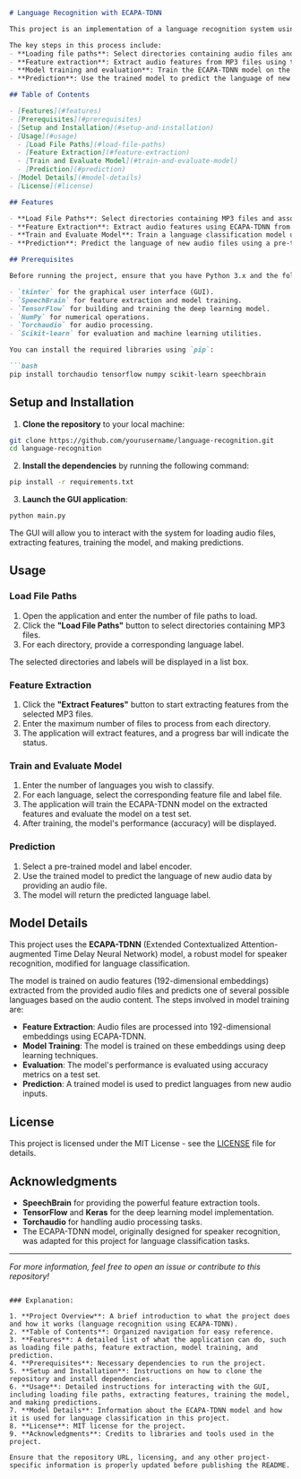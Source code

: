 
```markdown
# Language Recognition with ECAPA-TDNN

This project is an implementation of a language recognition system using the ECAPA-TDNN model, typically used for speaker recognition, modified for language classification. The project includes a GUI-based application that allows users to load audio files, extract features, train a language recognition model, and make predictions.

The key steps in this process include:
- **Loading file paths**: Select directories containing audio files and associate them with language labels.
- **Feature extraction**: Extract audio features from MP3 files using the SpeechBrain library.
- **Model training and evaluation**: Train the ECAPA-TDNN model on the extracted features and evaluate its accuracy.
- **Prediction**: Use the trained model to predict the language of new audio files.

## Table of Contents

- [Features](#features)
- [Prerequisites](#prerequisites)
- [Setup and Installation](#setup-and-installation)
- [Usage](#usage)
  - [Load File Paths](#load-file-paths)
  - [Feature Extraction](#feature-extraction)
  - [Train and Evaluate Model](#train-and-evaluate-model)
  - [Prediction](#prediction)
- [Model Details](#model-details)
- [License](#license)

## Features

- **Load File Paths**: Select directories containing MP3 files and associate each directory with a label.
- **Feature Extraction**: Extract audio features using ECAPA-TDNN from the SpeechBrain library.
- **Train and Evaluate Model**: Train a language classification model using extracted features and evaluate the model’s performance on a test set.
- **Prediction**: Predict the language of new audio files using a pre-trained model.

## Prerequisites

Before running the project, ensure that you have Python 3.x and the following dependencies installed:

- `tkinter` for the graphical user interface (GUI).
- `SpeechBrain` for feature extraction and model training.
- `TensorFlow` for building and training the deep learning model.
- `NumPy` for numerical operations.
- `Torchaudio` for audio processing.
- `Scikit-learn` for evaluation and machine learning utilities.

You can install the required libraries using `pip`:

```bash
pip install torchaudio tensorflow numpy scikit-learn speechbrain
```

## Setup and Installation

1. **Clone the repository** to your local machine:

```bash
git clone https://github.com/yourusername/language-recognition.git
cd language-recognition
```

2. **Install the dependencies** by running the following command:

```bash
pip install -r requirements.txt
```

3. **Launch the GUI application**:

```bash
python main.py
```

The GUI will allow you to interact with the system for loading audio files, extracting features, training the model, and making predictions.

## Usage

### Load File Paths

1. Open the application and enter the number of file paths to load.
2. Click the **"Load File Paths"** button to select directories containing MP3 files.
3. For each directory, provide a corresponding language label.

The selected directories and labels will be displayed in a list box.

### Feature Extraction

1. Click the **"Extract Features"** button to start extracting features from the selected MP3 files.
2. Enter the maximum number of files to process from each directory.
3. The application will extract features, and a progress bar will indicate the status.

### Train and Evaluate Model

1. Enter the number of languages you wish to classify.
2. For each language, select the corresponding feature file and label file.
3. The application will train the ECAPA-TDNN model on the extracted features and evaluate the model on a test set.
4. After training, the model's performance (accuracy) will be displayed.

### Prediction

1. Select a pre-trained model and label encoder.
2. Use the trained model to predict the language of new audio data by providing an audio file.
3. The model will return the predicted language label.

## Model Details

This project uses the **ECAPA-TDNN** (Extended Contextualized Attention-augmented Time Delay Neural Network) model, a robust model for speaker recognition, modified for language classification.

The model is trained on audio features (192-dimensional embeddings) extracted from the provided audio files and predicts one of several possible languages based on the audio content. The steps involved in model training are:

- **Feature Extraction**: Audio files are processed into 192-dimensional embeddings using ECAPA-TDNN.
- **Model Training**: The model is trained on these embeddings using deep learning techniques.
- **Evaluation**: The model's performance is evaluated using accuracy metrics on a test set.
- **Prediction**: A trained model is used to predict languages from new audio inputs.

## License

This project is licensed under the MIT License - see the [LICENSE](LICENSE) file for details.

## Acknowledgments

- **SpeechBrain** for providing the powerful feature extraction tools.
- **TensorFlow** and **Keras** for the deep learning model implementation.
- **Torchaudio** for handling audio processing tasks.
- The ECAPA-TDNN model, originally designed for speaker recognition, was adapted for this project for language classification tasks.

---
*For more information, feel free to open an issue or contribute to this repository!*
```

### Explanation:

1. **Project Overview**: A brief introduction to what the project does and how it works (language recognition using ECAPA-TDNN).
2. **Table of Contents**: Organized navigation for easy reference.
3. **Features**: A detailed list of what the application can do, such as loading file paths, feature extraction, model training, and prediction.
4. **Prerequisites**: Necessary dependencies to run the project.
5. **Setup and Installation**: Instructions on how to clone the repository and install dependencies.
6. **Usage**: Detailed instructions for interacting with the GUI, including loading file paths, extracting features, training the model, and making predictions.
7. **Model Details**: Information about the ECAPA-TDNN model and how it is used for language classification in this project.
8. **License**: MIT license for the project.
9. **Acknowledgments**: Credits to libraries and tools used in the project.

Ensure that the repository URL, licensing, and any other project-specific information is properly updated before publishing the README.
